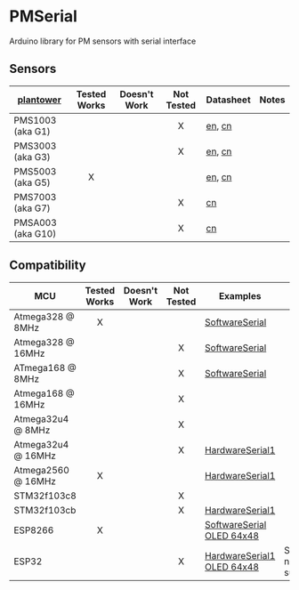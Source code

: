 # PMSerial

Arduino library for PM sensors with serial interface

## Sensors

[plantower][]      | Tested Works | Doesn't Work | Not Tested  | Datasheet | Notes
------------------ | :----------: | :----------: | :---------: | --------- | -----
PMS1003 (aka G1)   |   |   | X | [en][g1aqmd],  [cn][g1lcsc] |
PMS3003 (aka G3)   |   |   | X | [en][g3aqmon], [cn][g3lcsc] |
PMS5003 (aka G5)   | X |   |   | [en][g5aqmd],  [cn][g5lcsc] |
PMS7003 (aka G7)   |   |   | X |                [cn][g7lcsc] |
PMSA003 (aka G10)  |   |   | X |                [cn][gAlcsc] |

[plantower]: http://www.plantower.com/
[g1aqmd]:    http://www.aqmd.gov/docs/default-source/aq-spec/resources-page/plantower-pms1003-manual_v2-5.pdf?sfvrsn=2
[g5aqmd]:    http://www.aqmd.gov/docs/default-source/aq-spec/resources-page/plantower-pms5003-manual_v2-3.pdf?sfvrsn=2
[g3aqmon]:   https://github.com/avaldebe/AQmon/raw/master/Documents/PMS3003_LOGOELE.pdf
[g5aqmon]:   https://github.com/avaldebe/AQmon/raw/master/Documents/PMS5003_LOGOELE.pdf
[g1lcsc]:    https://datasheet.lcsc.com/szlcsc/PMS1003_C89289.pdf
[g3lcsc]:    https://datasheet.lcsc.com/szlcsc/PMS3003_C87024.pdf
[g5lcsc]:    https://datasheet.lcsc.com/szlcsc/PMS5003_C91431.pdf
[g7lcsc]:    https://datasheet.lcsc.com/szlcsc/PMS7003_C84815.pdf
[gAlcsc]:    https://datasheet.lcsc.com/szlcsc/PMSA003-C_C89095.pdf

## Compatibility

MCU                | Tested Works | Doesn't Work | Not Tested  | Examples | Notes
------------------ | :----------: | :----------: | :---------: | -------- | -----
Atmega328  @  8MHz | X |   |   | [SoftwareSerial][]                 |
Atmega328  @ 16MHz |   |   | X | [SoftwareSerial][]                 |
ATmega168  @  8MHz |   |   | X | [SoftwareSerial][]                 |
Atmega168  @ 16MHz |   |   | X |                                    |
Atmega32u4 @  8MHz |   |   | X |                                    |
Atmega32u4 @ 16MHz |   |   | X | [HardwareSerial1][]                |
Atmega2560 @ 16MHz | X |   |   | [HardwareSerial1][]                |
STM32f103c8        |   |   | X |                                    |
STM32f103cb        |   |   | X | [HardwareSerial1][]                |
ESP8266            | X |   |   | [SoftwareSerial][]  [OLED 64x48][] |
ESP32              |   |   | X | [HardwareSerial1][] [OLED 64x48][] | Serial1 not supported


[SoftwareSerial]:  examples/SoftwareSerial/README.md
[HardwareSerial1]: examples/HardwareSerial1/README.md
[OLED 64x48]:      examples/OLED_64x48/README.md
